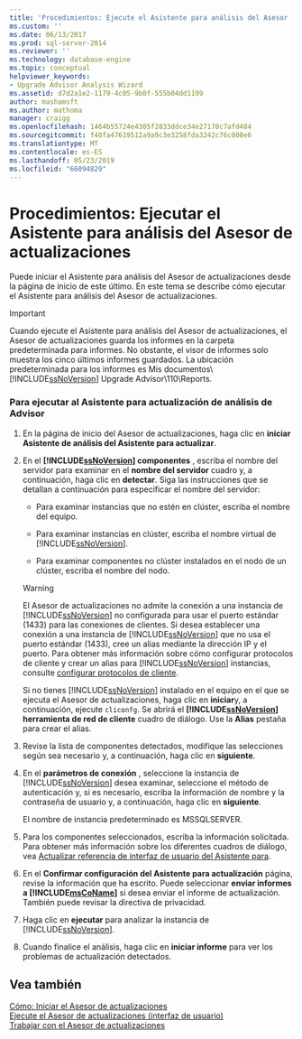```yaml
---
title: 'Procedimientos: Ejecute el Asistente para análisis del Asesor | Microsoft Docs'
ms.custom: ''
ms.date: 06/13/2017
ms.prod: sql-server-2014
ms.reviewer: ''
ms.technology: database-engine
ms.topic: conceptual
helpviewer_keywords:
- Upgrade Advisor Analysis Wizard
ms.assetid: d7d2a1e2-1179-4c05-9b0f-555b04dd1199
author: mashamsft
ms.author: mathoma
manager: craigg
ms.openlocfilehash: 1464b55724e4305f2833ddce34e27170c7afd484
ms.sourcegitcommit: f40fa47619512a9a9c3e3258fda3242c76c008e6
ms.translationtype: MT
ms.contentlocale: es-ES
ms.lasthandoff: 05/23/2019
ms.locfileid: "66094829"
---
```

# <a name="how-to-run-the-upgrade-advisor-analysis-wizard"></a>Procedimientos: Ejecutar el Asistente para análisis del Asesor de actualizaciones
  Puede iniciar el Asistente para análisis del Asesor de actualizaciones desde la página de inicio de este último. En este tema se describe cómo ejecutar el Asistente para análisis del Asesor de actualizaciones.  
  
> [!IMPORTANT]
>  Cuando ejecute el Asistente para análisis del Asesor de actualizaciones, el Asesor de actualizaciones guarda los informes en la carpeta predeterminada para informes. No obstante, el visor de informes solo muestra los cinco últimos informes guardados. La ubicación predeterminada para los informes es Mis documentos\\ [!INCLUDE[ssNoVersion](../../includes/ssnoversion-md.md)] Upgrade Advisor\110\Reports.  
  
### <a name="to-run-the-upgrade-advisor-analysis-wizard"></a>Para ejecutar al Asistente para actualización de análisis de Advisor  
  
1.  En la página de inicio del Asesor de actualizaciones, haga clic en **iniciar Asistente de análisis del Asistente para actualizar**.  
  
2.  En el  **[!INCLUDE[ssNoVersion](../../includes/ssnoversion-md.md)] componentes** , escriba el nombre del servidor para examinar en el **nombre del servidor** cuadro y, a continuación, haga clic en **detectar**. Siga las instrucciones que se detallan a continuación para especificar el nombre del servidor:  
  
    -   Para examinar instancias que no estén en clúster, escriba el nombre del equipo.  
  
    -   Para examinar instancias en clúster, escriba el nombre virtual de [!INCLUDE[ssNoVersion](../../includes/ssnoversion-md.md)].  
  
    -   Para examinar componentes no clúster instalados en el nodo de un clúster, escriba el nombre del nodo.  
  
    > [!WARNING]  
    >  El Asesor de actualizaciones no admite la conexión a una instancia de [!INCLUDE[ssNoVersion](../../includes/ssnoversion-md.md)] no configurada para usar el puerto estándar (1433) para las conexiones de clientes. Si desea establecer una conexión a una instancia de [!INCLUDE[ssNoVersion](../../includes/ssnoversion-md.md)] que no usa el puerto estándar (1433), cree un alias mediante la dirección IP y el puerto. Para obtener más información sobre cómo configurar protocolos de cliente y crear un alias para [!INCLUDE[ssNoVersion](../../includes/ssnoversion-md.md)] instancias, consulte [configurar protocolos de cliente](../../database-engine/configure-windows/configure-client-protocols.md).  
    >   
    >  Si no tienes [!INCLUDE[ssNoVersion](../../includes/ssnoversion-md.md)] instalado en el equipo en el que se ejecuta el Asesor de actualizaciones, haga clic en **iniciar**y, a continuación, ejecute `cliconfg`. Se abrirá el  **[!INCLUDE[ssNoVersion](../../includes/ssnoversion-md.md)] herramienta de red de cliente** cuadro de diálogo. Use la **Alias** pestaña para crear el alias.  
  
3.  Revise la lista de componentes detectados, modifique las selecciones según sea necesario y, a continuación, haga clic en **siguiente**.  
  
4.  En el **parámetros de conexión** , seleccione la instancia de [!INCLUDE[ssNoVersion](../../includes/ssnoversion-md.md)] desea examinar, seleccione el método de autenticación y, si es necesario, escriba la información de nombre y la contraseña de usuario y, a continuación, haga clic en **siguiente**.  
  
     El nombre de instancia predeterminado es MSSQLSERVER.  
  
5.  Para los componentes seleccionados, escriba la información solicitada. Para obtener más información sobre los diferentes cuadros de diálogo, vea [Actualizar referencia de interfaz de usuario del Asistente para](../../../2014/sql-server/install/upgrade-advisor-user-interface-reference.md).  
  
6.  En el **Confirmar configuración del Asistente para actualización** página, revise la información que ha escrito. Puede seleccionar **enviar informes a [!INCLUDE[msCoName](../../includes/msconame-md.md)]**  si desea enviar el informe de actualización. También puede revisar la directiva de privacidad.  
  
7.  Haga clic en **ejecutar** para analizar la instancia de [!INCLUDE[ssNoVersion](../../includes/ssnoversion-md.md)].  
  
8.  Cuando finalice el análisis, haga clic en **iniciar informe** para ver los problemas de actualización detectados.  
  
## <a name="see-also"></a>Vea también  
 [Cómo: Iniciar el Asesor de actualizaciones](../../../2014/sql-server/install/how-to-launch-upgrade-advisor.md)   
 [Ejecute el Asesor de actualizaciones &#40;interfaz de usuario&#41;](../../../2014/sql-server/install/running-upgrade-advisor-user-interface.md)   
 [Trabajar con el Asesor de actualizaciones](../../../2014/sql-server/install/working-with-upgrade-advisor.md)  
  
  
